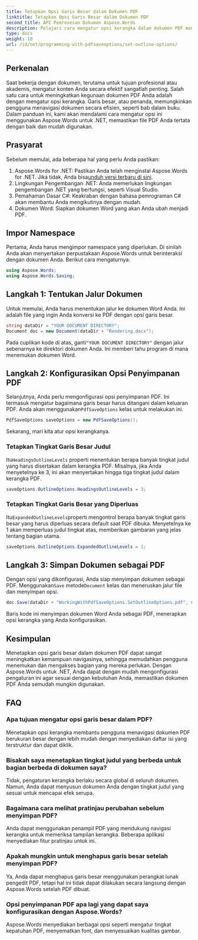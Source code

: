```yaml
---
title: Tetapkan Opsi Garis Besar dalam Dokumen PDF
linktitle: Tetapkan Opsi Garis Besar dalam Dokumen PDF
second_title: API Pemrosesan Dokumen Aspose.Words
description: Pelajari cara mengatur opsi kerangka dalam dokumen PDF menggunakan Aspose.Words untuk .NET. Tingkatkan navigasi PDF dengan mengonfigurasi tingkat judul dan garis besar yang diperluas.
type: docs
weight: 10
url: /id/net/programming-with-pdfsaveoptions/set-outline-options/
---
```

## Perkenalan

Saat bekerja dengan dokumen, terutama untuk tujuan profesional atau akademis, mengatur konten Anda secara efektif sangatlah penting. Salah satu cara untuk meningkatkan kegunaan dokumen PDF Anda adalah dengan mengatur opsi kerangka. Garis besar, atau penanda, memungkinkan pengguna menavigasi dokumen secara efisien, seperti bab dalam buku. Dalam panduan ini, kami akan mendalami cara mengatur opsi ini menggunakan Aspose.Words untuk .NET, memastikan file PDF Anda tertata dengan baik dan mudah digunakan.

## Prasyarat

Sebelum memulai, ada beberapa hal yang perlu Anda pastikan:

1.  Aspose.Words for .NET: Pastikan Anda telah menginstal Aspose.Words for .NET. Jika tidak, Anda bisa[unduh versi terbaru di sini](https://releases.aspose.com/words/net/).
2. Lingkungan Pengembangan .NET: Anda memerlukan lingkungan pengembangan .NET yang berfungsi, seperti Visual Studio.
3. Pemahaman Dasar C#: Keakraban dengan bahasa pemrograman C# akan membantu Anda mengikutinya dengan mudah.
4. Dokumen Word: Siapkan dokumen Word yang akan Anda ubah menjadi PDF.

## Impor Namespace

Pertama, Anda harus mengimpor namespace yang diperlukan. Di sinilah Anda akan menyertakan perpustakaan Aspose.Words untuk berinteraksi dengan dokumen Anda. Berikut cara mengaturnya:

```csharp
using Aspose.Words;
using Aspose.Words.Saving;
```

## Langkah 1: Tentukan Jalur Dokumen

Untuk memulai, Anda harus menentukan jalur ke dokumen Word Anda. Ini adalah file yang ingin Anda konversi ke PDF dengan opsi garis besar. 

```csharp
string dataDir = "YOUR DOCUMENT DIRECTORY";
Document doc = new Document(dataDir + "Rendering.docx");
```

 Pada cuplikan kode di atas, ganti`"YOUR DOCUMENT DIRECTORY"` dengan jalur sebenarnya ke direktori dokumen Anda. Ini memberi tahu program di mana menemukan dokumen Word.

## Langkah 2: Konfigurasikan Opsi Penyimpanan PDF

 Selanjutnya, Anda perlu mengonfigurasi opsi penyimpanan PDF. Ini termasuk mengatur bagaimana garis besar harus ditangani dalam keluaran PDF. Anda akan menggunakan`PdfSaveOptions` kelas untuk melakukan ini.

```csharp
PdfSaveOptions saveOptions = new PdfSaveOptions();
```

Sekarang, mari kita atur opsi kerangkanya. 

### Tetapkan Tingkat Garis Besar Judul

 Itu`HeadingsOutlineLevels` properti menentukan berapa banyak tingkat judul yang harus disertakan dalam kerangka PDF. Misalnya, jika Anda menyetelnya ke 3, ini akan menyertakan hingga tiga tingkat judul dalam kerangka PDF.

```csharp
saveOptions.OutlineOptions.HeadingsOutlineLevels = 3;
```

### Tetapkan Tingkat Garis Besar yang Diperluas

 Itu`ExpandedOutlineLevels`properti mengontrol berapa banyak tingkat garis besar yang harus diperluas secara default saat PDF dibuka. Menyetelnya ke 1 akan memperluas judul tingkat atas, memberikan gambaran yang jelas tentang bagian utama.

```csharp
saveOptions.OutlineOptions.ExpandedOutlineLevels = 1;
```

## Langkah 3: Simpan Dokumen sebagai PDF

 Dengan opsi yang dikonfigurasi, Anda siap menyimpan dokumen sebagai PDF. Menggunakan`Save` metode`Document` kelas dan meneruskan jalur file dan menyimpan opsi.

```csharp
doc.Save(dataDir + "WorkingWithPdfSaveOptions.SetOutlineOptions.pdf", saveOptions);
```

Baris kode ini menyimpan dokumen Word Anda sebagai PDF, menerapkan opsi kerangka yang Anda konfigurasikan. 

## Kesimpulan

Menetapkan opsi garis besar dalam dokumen PDF dapat sangat meningkatkan kemampuan navigasinya, sehingga memudahkan pengguna menemukan dan mengakses bagian yang mereka perlukan. Dengan Aspose.Words untuk .NET, Anda dapat dengan mudah mengonfigurasi pengaturan ini agar sesuai dengan kebutuhan Anda, memastikan dokumen PDF Anda semudah mungkin digunakan.

## FAQ

### Apa tujuan mengatur opsi garis besar dalam PDF?

Menetapkan opsi kerangka membantu pengguna menavigasi dokumen PDF berukuran besar dengan lebih mudah dengan menyediakan daftar isi yang terstruktur dan dapat diklik.

### Bisakah saya menetapkan tingkat judul yang berbeda untuk bagian berbeda di dokumen saya?

Tidak, pengaturan kerangka berlaku secara global di seluruh dokumen. Namun, Anda dapat menyusun dokumen Anda dengan tingkat judul yang sesuai untuk mencapai efek serupa.

### Bagaimana cara melihat pratinjau perubahan sebelum menyimpan PDF?

Anda dapat menggunakan penampil PDF yang mendukung navigasi kerangka untuk memeriksa tampilan kerangka. Beberapa aplikasi menyediakan fitur pratinjau untuk ini.

### Apakah mungkin untuk menghapus garis besar setelah menyimpan PDF?

Ya, Anda dapat menghapus garis besar menggunakan perangkat lunak pengedit PDF, tetapi hal ini tidak dapat dilakukan secara langsung dengan Aspose.Words setelah PDF dibuat.

### Opsi penyimpanan PDF apa lagi yang dapat saya konfigurasikan dengan Aspose.Words?

Aspose.Words menyediakan berbagai opsi seperti mengatur tingkat kepatuhan PDF, menyematkan font, dan menyesuaikan kualitas gambar.